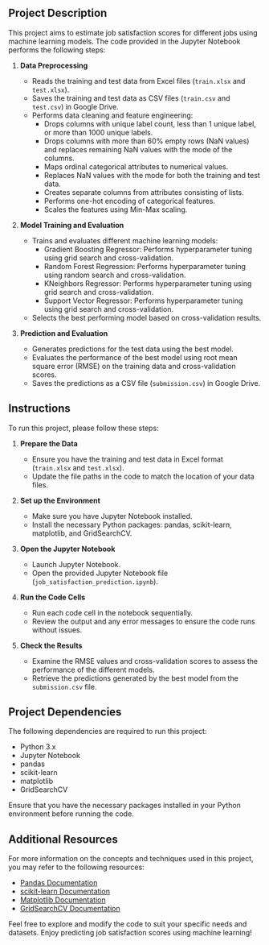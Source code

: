 ## Project Description

This project aims to estimate job satisfaction scores for different jobs using machine learning models. The code provided in the Jupyter Notebook performs the following steps:

1. **Data Preprocessing**
   - Reads the training and test data from Excel files (`train.xlsx` and `test.xlsx`).
   - Saves the training and test data as CSV files (`train.csv` and `test.csv`) in Google Drive.
   - Performs data cleaning and feature engineering:
     - Drops columns with unique label count, less than 1 unique label, or more than 1000 unique labels.
     - Drops columns with more than 60% empty rows (NaN values) and replaces remaining NaN values with the mode of the columns.
     - Maps ordinal categorical attributes to numerical values.
     - Replaces NaN values with the mode for both the training and test data.
     - Creates separate columns from attributes consisting of lists.
     - Performs one-hot encoding of categorical features.
     - Scales the features using Min-Max scaling.

2. **Model Training and Evaluation**
   - Trains and evaluates different machine learning models:
     - Gradient Boosting Regressor: Performs hyperparameter tuning using grid search and cross-validation.
     - Random Forest Regression: Performs hyperparameter tuning using random search and cross-validation.
     - KNeighbors Regressor: Performs hyperparameter tuning using grid search and cross-validation.
     - Support Vector Regressor: Performs hyperparameter tuning using grid search and cross-validation.
   - Selects the best performing model based on cross-validation results.

3. **Prediction and Evaluation**
   - Generates predictions for the test data using the best model.
   - Evaluates the performance of the best model using root mean square error (RMSE) on the training data and cross-validation scores.
   - Saves the predictions as a CSV file (`submission.csv`) in Google Drive.

## Instructions

To run this project, please follow these steps:

1. **Prepare the Data**
   - Ensure you have the training and test data in Excel format (`train.xlsx` and `test.xlsx`).
   - Update the file paths in the code to match the location of your data files.

2. **Set up the Environment**
   - Make sure you have Jupyter Notebook installed.
   - Install the necessary Python packages: pandas, scikit-learn, matplotlib, and GridSearchCV.

3. **Open the Jupyter Notebook**
   - Launch Jupyter Notebook.
   - Open the provided Jupyter Notebook file (`job_satisfaction_prediction.ipynb`).

4. **Run the Code Cells**
   - Run each code cell in the notebook sequentially.
   - Review the output and any error messages to ensure the code runs without issues.

5. **Check the Results**
   - Examine the RMSE values and cross-validation scores to assess the performance of the different models.
   - Retrieve the predictions generated by the best model from the `submission.csv` file.

## Project Dependencies

The following dependencies are required to run this project:

- Python 3.x
- Jupyter Notebook
- pandas
- scikit-learn
- matplotlib
- GridSearchCV

Ensure that you have the necessary packages installed in your Python environment before running the code.

## Additional Resources

For more information on the concepts and techniques used in this project, you may refer to the following resources:

- [Pandas Documentation](https://pandas.pydata.org/docs/)
- [scikit-learn Documentation](https://scikit-learn.org/stable/documentation.html)
- [Matplotlib Documentation](https://matplotlib.org/stable/contents.html)
- [GridSearchCV Documentation](https://scikit-learn.org/stable/modules/generated/sklearn.model_selection.GridSearchCV.html)

Feel free to explore and modify the code to suit your specific needs and datasets. Enjoy predicting job satisfaction scores using machine learning!
